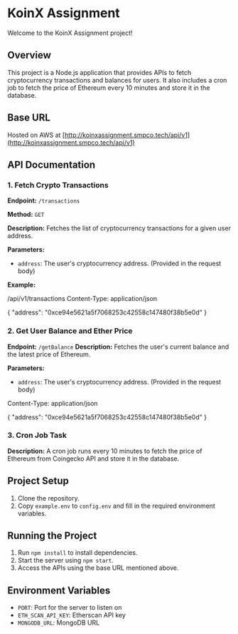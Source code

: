 # KoinX Assignment

Welcome to the KoinX Assignment project!

## Overview

This project is a Node.js application that provides APIs to fetch cryptocurrency transactions and balances for users. It also includes a cron job to fetch the price of Ethereum every 10 minutes and store it in the database.

## Base URL

Hosted on AWS at [http://koinxassignment.smpco.tech/api/v1](http://koinxassignment.smpco.tech/api/v1)

## API Documentation

### 1. Fetch Crypto Transactions

**Endpoint:** `/transactions`

**Method:** `GET`

**Description:** Fetches the list of cryptocurrency transactions for a given user address.

**Parameters:**  

- `address`: The user's cryptocurrency address. (Provided in the request body)

**Example:**

 /api/v1/transactions
Content-Type: application/json

{
    "address": "0xce94e5621a5f7068253c42558c147480f38b5e0d"
}


### 2. Get User Balance and Ether Price

**Endpoint:** `/getBalance`
**Description:** Fetches the user's current balance and the latest price of Ethereum.

**Parameters:**  

- `address`: The user's cryptocurrency address. (Provided in the request body)

Content-Type: application/json

{
    "address": "0xce94e5621a5f7068253c42558c147480f38b5e0d"
}

### 3. Cron Job Task 
**Description:** A cron job runs every 10 minutes to fetch the price of Ethereum from Coingecko API and store it in the database.

## Project Setup

1. Clone the repository.
2. Copy `example.env` to `config.env` and fill in the required environment variables.

## Running the Project

1. Run `npm install` to install dependencies.
2. Start the server using `npm start`.
3. Access the APIs using the base URL mentioned above.

## Environment Variables

- `PORT`: Port for the server to listen on
- `ETH_SCAN_API_KEY`: Etherscan API key
- `MONGODB_URL`: MongoDB URL